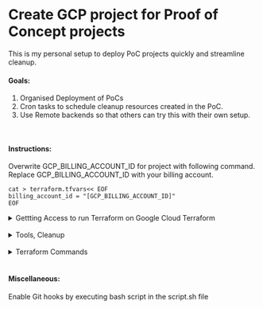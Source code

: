# Create GCP project for Proof of Concept projects

This is my personal setup to deploy PoC projects quickly and streamline cleanup.

#### Goals:

1. Organised Deployment of PoCs
2. Cron tasks to schedule cleanup resources created in the PoC.
3. Use Remote backends so that others can try this with their own setup.

<br>

#### Instructions:

Overwrite GCP_BILLING_ACCOUNT_ID for project with following command. Replace GCP_BILLING_ACCOUNT_ID with your billing account.

```
cat > terraform.tfvars<< EOF
billing_account_id = "[GCP_BILLING_ACCOUNT_ID]"
EOF
```

<details>
<summary>Gettting Access to run Terraform on Google Cloud Terraform</summary>

###### Authenticate to GCP using ADC

```
gcloud auth application-default login
```

</details>
<br>

<details>
<summary>Tools, Cleanup</summary>

##### Miscellaneous Housekeeping

> Update gcloud components

```
sudo gcloud components update -y
```

> Gcloud setup
> Reinitialise with a completely new configuration.

```
gcloud init
```

> Terraform destroy

```
terraform destroy -auto-approve
```

</details>
<br>

<details>
<summary>Terraform Commands</summary>

##### Terraform setup

> Setup TF

```
terraform init
terraform fmt
terraform validate
```

> Apply TF configuration

```
terraform apply -auto-approve
```

> Check TF output

```
$ terraform output
```

</details>
<br>

#### Miscellaneous:

Enable Git hooks by executing bash script in the script.sh file
